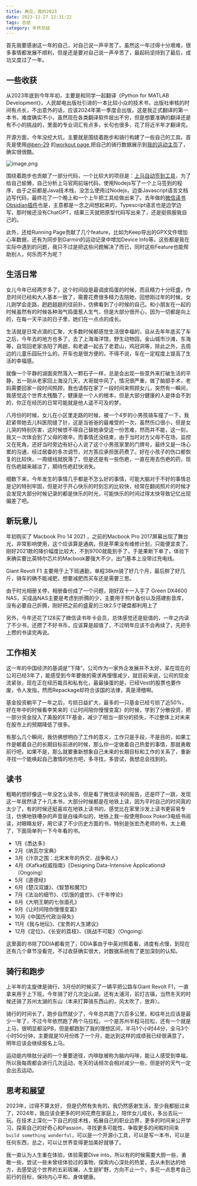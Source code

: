 ```yaml
---
title: 再见，我的2023
date: 2023-12-27 12:31:22
tags: 总结
category: 年终总结
---
```



首先我要感谢这一年的自己，对自己说一声辛苦了。虽然这一年过得十分艰难，很多事情都发展不顺利，但是还是要对自己说一声辛苦了，最起码坚持到了最后，成功又度过了一年。

## 一些收获

从2023年底到今年年初，主要是和同学一起翻译《Python for MATLAB Development》，人民邮电出版社引进的一本比较小众的技术书，出版社审核的时间有点长，不出意外的话，应该2024年第一季度会出版，这是我正式翻译的第一本书，难度确实不小，虽然现在各类翻译软件层出不穷，但是想要准确的翻译还是有不小的挑战的，里面的专业词汇有点多，长句也很多，花了将近半年才翻译完。

开源方面，今年没挖大坑，主要就是围绕着跑步和骑行构建了一些自己的工具。首先是使用[@ben-29](https://github.com/ben-29) 的[workout page](https://github.com/ben-29/workouts_page),把自己的骑行数据展示到[我的运动主页](https://zhaohongxuan.github.io/workouts/)了，确实很很酷。

![image.png](https://cdn.jsdelivr.net/gh/zhaohongxuan/picgo@master/20231227122237.png)

<!-- more-->

围绕着跑步也贡献了一部分代码，一个比较大的项目是：[上马自动签到工具](https://github.com/zhaohongxuan/shangma_auto_sign)，为了给自己偷懒，自己分析上马官网前端代码，使用Nodejs写了一个上马签到的程序，由于之前都是Java技术栈，没怎么使用过Nodejs，边查Javascript语言文档边写代码，最终花了一个晚上和一个上午把工具给做出来了。去年做的[微信读书Obsidian插件](https://github.com/zhaohongxuan/obsidian-weread-plugin)也是，主意都是一念之间想起来的，Typescript语言也是边学边写，那时候还没有ChatGPT，结果三天就把原型代码写出来了，还是挺佩服我自己的。

此外，还给Running Page贡献了几个feature，比如为Keep导出的GPX文件增加心率数据，还有为同步到Garmin的运动记录中增加Device Info等。这些都是我在实际中遇到的问题，我只不过是把这些问题解决了而已，同时这些Feature也能帮助别人，何乐而不为呢？

## 生活日常


女儿今年已经两岁多了，这个时间段是最调皮捣蛋的时候，而且精力十分旺盛，作息时间已经和大人基本一致了，需要花费很多精力去陪她，回想刚过年的时候，女儿刚学会走路，趔趔趄趄的往前扑，仿佛看到了小时候的自己。和小朋友在一起的时候虽然有的时候各种淘气捣蛋惹人生气，但是大部分很开心，因为一切都是向上的，在每一天平淡的日子里，她们在一点点的成长。

生活就是日常点滴的汇聚，大多数时候都感觉生活很幸福的，自从去年年底买了车之后，今年去的地方也多了，去了上海海洋馆，野生动物园，金山城市沙滩，东海等，自驾回老家洛阳了两趟，和老婆一起去了老君山，鸡冠洞等，除此之外，去周边的儿童乐园玩什么的，开车也是很方便的，不得不说，车在一定程度上提高了生活的幸福感。

就像一个平静的湖面突然落入一颗石子一样，总是会出现一些意外来打破生活的平静，五一刚从老家回上海没几天，大哥就中风了，情况很严重，做了脑部手术，老妈需要回家一段时间照顾，我也请假在家了一段时间来照顾女儿，突然有一瞬间，我感觉这个世界太残酷了，健康是一个人的根本，但是大部分健康的人是体会不到的，你正在经历的日常可能就是他人遥不可及的梦。

八月份的时候，女儿在小区里走路的时候，被一个4岁的小男孩骑车撞了一下，我赶紧带她去儿科医院缝了针，这是当爸爸的最难受的一次，虽然伤口很小，但是女儿哭的特别厉害，这时候恨不得自己替她承受这一份苦难，然而并不能，这一刻，我又一次体会到了父母的艰辛。而事情还没结束，由于当时对方父母不在场，监控又在死角，还好当时旁边有好心人说了这个小男孩家里的门牌号，最终又是一场心累的沟通，经过居委的多次调节，对方答应承担医药费了。好在小孩子的伤口都恢复的比较快，一周缝线就脱落了，但是还是有一些伤疤，一直在用去伤疤的药，现在伤疤越来越淡了，期待伤疤赶快消失。

细数下来，今年发生的事情几乎都是不怎么好的事情，可能大脑对于不好的事情总是记的特别牢固，但是对于开心快乐的时刻忘的比较快，经常在翻阅照片的时候才会发现大部分时候记录的都是快乐的时光，可能快乐的时间过得太快导致记忆出现偏差了吧。

## 新玩意儿

年初购买了 Macbook Pro 14  2021 ，之前的Macbook Pro 2017屏幕出现了舞台光，非常影响使用，这个应该算是通病，但是苹果没有维修计划，只能便宜卖了，刚好2021款的降价幅度比较大，不到9700就能到手了，于是果断下单了，体验下来确实要比英特尔芯片的Macbook要强大不少，出门基本上没带过充电线。

Giant Revolt F1 主要用于上下班通勤，单程38km骑了好几个月，最后胖了好几斤，骑车的确不能减肥，想要减肥而买车还是需要三思。

由于时光相册关停，相册备份成了一个问题，刚好双十一入手了 Green DX4600 NAS，买成品NAS主要是考虑到折腾的少，主要用于照片备份以及搭建影音库，没有必要自己折腾，刚好把之前的盛夏的三块2.5寸硬盘都利用上了

另外，今年还花了128买了微信读书年卡会员，总体感觉还是挺值的，一年之内读了不少书，还攒了不好书币，应该算是超值了，不过明年应该不会再续了，先把手上攒的书读完再说。

## 工作相关

这一年的中国经济的基调是“下降”，公司作为一家外企发展并不太好，呆在现在的公司已经3年了，能感受到今年要做的需求再慢慢减少，就目前来说，公司的现金流紧张，现在正在经历裁员和私有化，最最操蛋的是，已经Vest的股票也要作废，令人发指，然而Repackage却符合该国的法律，真是滑稽啊。

基金投资躺平了一年之后，亏损日益扩大，最多的一只基金已经亏损了近50%，好在年中的时候看李笑来的《让时间陪你慢慢变富》的时候，学到了分散投资，把一部分资金投入了美股的ETF基金，减少了相当一部分的损失，不过整体上对未来在股市上的预期降低了很多。

有那么几个瞬间，我仿佛想明白了工作的意义，工作只是手段，不是目的，如果工作是朝着自己的长期目标前进的时候，那么你一定做着自己热爱的事情，那就勇敢前行吧，如果不是，那么就要重新想象自己未来的长期目标和工作的关系了，重新寻找一个能唤起自己激情的地方吧，多寻找，多尝试，我想总会找到的。
## 读书

粗略的想好像这一年没怎么读书，但是看了微信读书的报告，还是吓了一跳，发现这一年居然读了十几本书，大部分时候都是在地铁上读，因为平时自己的时间真的太少了，有的时候还挺喜欢在地铁上读书的，感觉比在家里沙发上读书更容易专注，仿佛地铁嘈杂的声音是白噪声似的，地铁上我一般使用Boox Poker3电纸书阅读，对眼睛友好，用它读了不少历史方面的书，特别是张宏杰老师的书，太上瘾了，下面简单列一下今年看的书。

- 1月《悉达多》
- 2月《纳瓦尔宝典》
- 3月《汴京之围：北宋末年的外交、战争和人》
- 4月《Kafka权威指南》《Designing Data-Intensive Applications》（Ongoing）
- 5月《道德经》
- 6月《楚汉双雄》、《智慧和魔咒》
- 7月《法治的细节》、《饥饿的盛世》、《千年悖论》
- 8月《大明王朝的七张面孔》
- 9月《让时间陪你慢慢变富》
- 10月《中国历代政治得失》
- 11月《我与地坛》、《宝贵的人生建议》
- 12月《定位》、《长安的荔枝》、《挑战不可能》（Ongoing）

这里面的书除了DDIA都看完了，DDIA事由于中英对照着看，进度有点慢，到现在还有几个章节没看完，不过收获确实很大，对数据系统有了更加深刻的认知。

## 骑行和跑步

上半年的主旋律是骑行，3月份的时候买了一辆平把公路车Giant Revolt F1，一直拿来用于上下班，今年骑了好几次淀山湖，还有太浦河，前灯古镇，当然冬天的时候还骑了苏州太湖的东山（本来打算骑东西山的，风太吹了，放弃）。

骑行的时间长了，跑步自然就少了，今年总共跑了六百多公里，和往年比应该是最少一年了，不过今年依然跑了两个马拉松，一个是苏州半程马拉松，还有一个就是上马，很明显都没PB，但是都跑到了我的理想区间，半马1个小时44分，全马3个小时50分钟，主要就是10月份练了一个月，能达到这样的成绩我已经很满意了，明年应该会继续报名上马。

运动是内啡肽分泌的一个重要途径，内啡肽被称为脑内吗啡，能让人感受到幸福，所以我每周都会进行几次运动，冬天的话频次会相对减少一些，但是好的天气一定会出去运动。

## 思考和展望

2023年，过得不算太好， 但是仍然有失有的，我仍然感谢生活，至少我都挺过来了，2024年，我应该会更多的时间花费在家庭上，陪伴女儿成长，多出去玩一玩。在技术上深化一下自己的技术栈，拓展自己的职业边界，更多的时间来公开学习，探索自己的好奇心和Passion，寻找更多可能性，争取更多的闲暇时间来`build something wonderful`，可以是一个开源小工具，可以是写一本书，可以是任何东西，总之，可以让世界变得更加美好就够了。

我一直认为人生重在体验，体验需要Dive into，所以有的时候需要大胆一些，勇敢一些，尝试一些未曾经体验过的事物，探索内心深处的热爱，去从未到达的地方，去感受这个世界的五彩斑斓，人生是旷野，方向不止一个，多花一点思考自己前行的目标，保持内心平和，身体健康。
